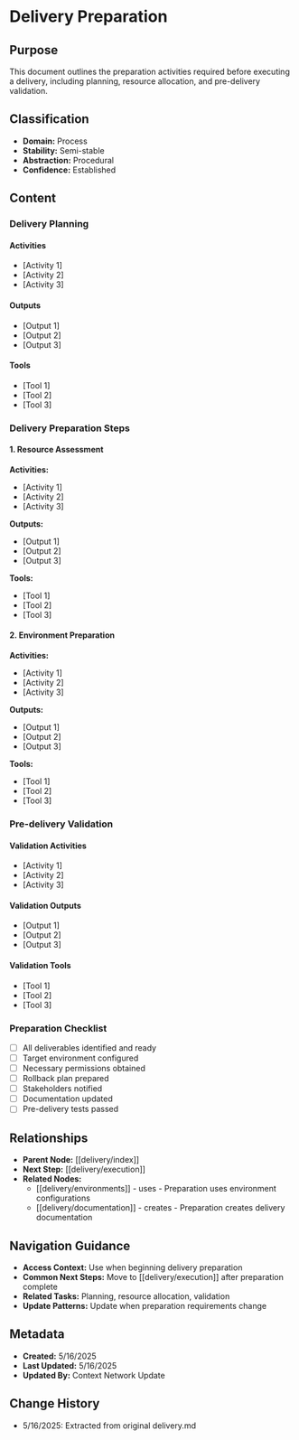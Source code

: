 # Delivery Preparation

## Purpose
This document outlines the preparation activities required before executing a delivery, including planning, resource allocation, and pre-delivery validation.

## Classification
- **Domain:** Process
- **Stability:** Semi-stable
- **Abstraction:** Procedural
- **Confidence:** Established

## Content

### Delivery Planning

#### Activities
- [Activity 1]
- [Activity 2]
- [Activity 3]

#### Outputs
- [Output 1]
- [Output 2]
- [Output 3]

#### Tools
- [Tool 1]
- [Tool 2]
- [Tool 3]

### Delivery Preparation Steps

#### 1. Resource Assessment
**Activities:**
- [Activity 1]
- [Activity 2]
- [Activity 3]

**Outputs:**
- [Output 1]
- [Output 2]
- [Output 3]

**Tools:**
- [Tool 1]
- [Tool 2]
- [Tool 3]

#### 2. Environment Preparation
**Activities:**
- [Activity 1]
- [Activity 2]
- [Activity 3]

**Outputs:**
- [Output 1]
- [Output 2]
- [Output 3]

**Tools:**
- [Tool 1]
- [Tool 2]
- [Tool 3]

### Pre-delivery Validation

#### Validation Activities
- [Activity 1]
- [Activity 2]
- [Activity 3]

#### Validation Outputs
- [Output 1]
- [Output 2]
- [Output 3]

#### Validation Tools
- [Tool 1]
- [Tool 2]
- [Tool 3]

### Preparation Checklist

- [ ] All deliverables identified and ready
- [ ] Target environment configured
- [ ] Necessary permissions obtained
- [ ] Rollback plan prepared
- [ ] Stakeholders notified
- [ ] Documentation updated
- [ ] Pre-delivery tests passed

## Relationships
- **Parent Node:** [[delivery/index]]
- **Next Step:** [[delivery/execution]]
- **Related Nodes:**
  - [[delivery/environments]] - uses - Preparation uses environment configurations
  - [[delivery/documentation]] - creates - Preparation creates delivery documentation

## Navigation Guidance
- **Access Context:** Use when beginning delivery preparation
- **Common Next Steps:** Move to [[delivery/execution]] after preparation complete
- **Related Tasks:** Planning, resource allocation, validation
- **Update Patterns:** Update when preparation requirements change

## Metadata
- **Created:** 5/16/2025
- **Last Updated:** 5/16/2025
- **Updated By:** Context Network Update

## Change History
- 5/16/2025: Extracted from original delivery.md